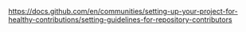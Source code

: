 https://docs.github.com/en/communities/setting-up-your-project-for-healthy-contributions/setting-guidelines-for-repository-contributors
